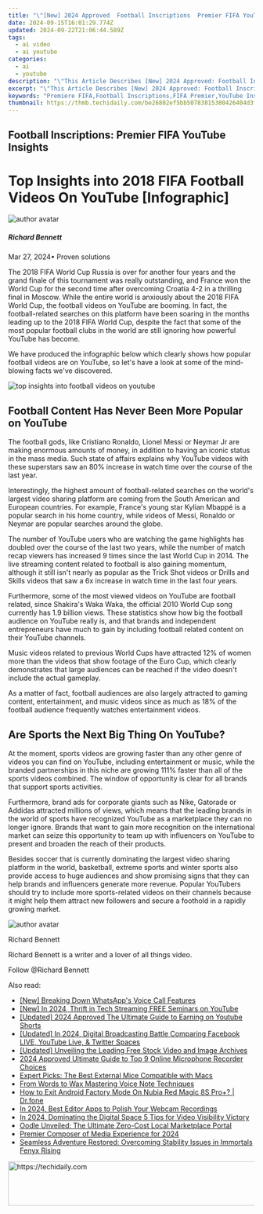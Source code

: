 ```yaml
---
title: "\"[New] 2024 Approved  Football Inscriptions  Premier FIFA YouTube Insights\""
date: 2024-09-15T16:01:29.774Z
updated: 2024-09-22T21:06:44.589Z
tags:
  - ai video
  - ai youtube
categories:
  - ai
  - youtube
description: "\"This Article Describes [New] 2024 Approved: Football Inscriptions: Premier FIFA YouTube Insights\""
excerpt: "\"This Article Describes [New] 2024 Approved: Football Inscriptions: Premier FIFA YouTube Insights\""
keywords: "Premiere FIFA,Football Inscriptions,FIFA Premier,YouTube Insights,Soccer Analytics,FIFA Data Watch,Game Analysis Guide"
thumbnail: https://thmb.techidaily.com/be26802ef5bb50783815300426404d3fea7e0b5a3f7f648e31ee7c5865304f02.jpg
---
```


## Football Inscriptions: Premier FIFA YouTube Insights

# Top Insights into 2018 FIFA Football Videos On YouTube \[Infographic\]

![author avatar](https://images.wondershare.com/filmora/article-images/richard-bennett.jpg)

##### Richard Bennett

 Mar 27, 2024• Proven solutions

The 2018 FIFA World Cup Russia is over for another four years and the grand finale of this tournament was really outstanding, and France won the World Cup for the second time after overcoming Croatia 4-2 in a thrilling final in Moscow. While the entire world is anxiously about the 2018 FIFA World Cup, the football videos on YouTube are booming. In fact, the football-related searches on this platform have been soaring in the months leading up to the 2018 FIFA World Cup, despite the fact that some of the most popular football clubs in the world are still ignoring how powerful YouTube has become.

We have produced the infographic below which clearly shows how popular football videos are on YouTube, so let's have a look at some of the mind-blowing facts we've discovered.

![top insights into football videos on youtube](https://filmora.wondershare.com/youtube-video-editing/top-insights-into-football-videos-on-youtube.png)

## Football Content Has Never Been More Popular on YouTube

The football gods, like Cristiano Ronaldo, Lionel Messi or Neymar Jr are making enormous amounts of money, in addition to having an iconic status in the mass media. Such state of affairs explains why YouTube videos with these superstars saw an 80% increase in watch time over the course of the last year.

Interestingly, the highest amount of football-related searches on the world's largest video sharing platform are coming from the South American and European countries. For example, France's young star Kylian Mbappé is a popular search in his home country, while videos of Messi, Ronaldo or Neymar are popular searches around the globe.

The number of YouTube users who are watching the game highlights has doubled over the course of the last two years, while the number of match recap viewers has increased 9 times since the last World Cup in 2014\. The live streaming content related to football is also gaining momentum, although it still isn't nearly as popular as the Trick Shot videos or Drills and Skills videos that saw a 6x increase in watch time in the last four years.

Furthermore, some of the most viewed videos on YouTube are football related, since Shakira's Waka Waka, the official 2010 World Cup song currently has 1.9 billion views. These statistics show how big the football audience on YouTube really is, and that brands and independent entrepreneurs have much to gain by including football related content on their YouTube channels.

Music videos related to previous World Cups have attracted 12% of women more than the videos that show footage of the Euro Cup, which clearly demonstrates that large audiences can be reached if the video doesn't include the actual gameplay.

As a matter of fact, football audiences are also largely attracted to gaming content, entertainment, and music videos since as much as 18% of the football audience frequently watches entertainment videos.

## Are Sports the Next Big Thing On YouTube?

At the moment, sports videos are growing faster than any other genre of videos you can find on YouTube, including entertainment or music, while the branded partnerships in this niche are growing 111% faster than all of the sports videos combined. The window of opportunity is clear for all brands that support sports activities.

Furthermore, brand ads for corporate giants such as Nike, Gatorade or Addidas attracted millions of views, which means that the leading brands in the world of sports have recognized YouTube as a marketplace they can no longer ignore. Brands that want to gain more recognition on the international market can seize this opportunity to team up with influencers on YouTube to present and broaden the reach of their products.

Besides soccer that is currently dominating the largest video sharing platform in the world, basketball, extreme sports and winter sports also provide access to huge audiences and show promising signs that they can help brands and influencers generate more revenue. Popular YouTubers should try to include more sports-related videos on their channels because it might help them attract new followers and secure a foothold in a rapidly growing market.

![author avatar](https://images.wondershare.com/filmora/article-images/richard-bennett.jpg)

Richard Bennett

Richard Bennett is a writer and a lover of all things video.

Follow @Richard Bennett

<ins class="adsbygoogle"
     style="display:block"
     data-ad-format="autorelaxed"
     data-ad-client="ca-pub-7571918770474297"
     data-ad-slot="1223367746"></ins>

<ins class="adsbygoogle"
     style="display:block"
     data-ad-client="ca-pub-7571918770474297"
     data-ad-slot="8358498916"
     data-ad-format="auto"
     data-full-width-responsive="true"></ins>

<span class="atpl-alsoreadstyle">Also read:</span>
<div><ul>
<li><a href="https://extra-tips.techidaily.com/new-breaking-down-whatsapps-voice-call-features/"><u>[New] Breaking Down WhatsApp's Voice Call Features</u></a></li>
<li><a href="https://youtube-lab.techidaily.com/n-2024-thrift-in-tech-streaming-free-seminars-on-youtube/"><u>[New] In 2024, Thrift in Tech Streaming FREE Seminars on YouTube</u></a></li>
<li><a href="https://youtube-lab.techidaily.com/ed-2024-approved-the-ultimate-guide-to-earning-on-youtube-shorts/"><u>[Updated] 2024 Approved The Ultimate Guide to Earning on Youtube Shorts</u></a></li>
<li><a href="https://youtube-lab.techidaily.com/ed-in-2024-digital-broadcasting-battle-comparing-facebook-live-youtube-live-and-twitter-spaces/"><u>[Updated] In 2024, Digital Broadcasting Battle Comparing Facebook LIVE, YouTube Live, & Twitter Spaces</u></a></li>
<li><a href="https://youtube-lab.techidaily.com/ed-unveiling-the-leading-free-stock-video-and-image-archives/"><u>[Updated] Unveiling the Leading Free Stock Video and Image Archives</u></a></li>
<li><a href="https://screen-capture.techidaily.com/2024-approved-ultimate-guide-to-top-9-online-microphone-recorder-choices/"><u>2024 Approved Ultimate Guide to Top 9 Online Microphone Recorder Choices</u></a></li>
<li><a href="https://buynow-reviews.techidaily.com/expert-picks-the-best-external-mice-compatible-with-macs/"><u>Expert Picks: The Best External Mice Compatible with Macs</u></a></li>
<li><a href="https://fox-cloud.techidaily.com/from-words-to-wax-mastering-voice-note-techniques/"><u>From Words to Wax Mastering Voice Note Techniques</u></a></li>
<li><a href="https://change-location.techidaily.com/how-to-exit-android-factory-mode-on-nubia-red-magic-8s-proplus-drfone-by-drfone-fix-android-problems-fix-android-problems/"><u>How to Exit Android Factory Mode On Nubia Red Magic 8S Pro+? | Dr.fone</u></a></li>
<li><a href="https://screen-mirroring-recording.techidaily.com/in-2024-best-editor-apps-to-polish-your-webcam-recordings/"><u>In 2024, Best Editor Apps to Polish Your Webcam Recordings</u></a></li>
<li><a href="https://youtube-lab.techidaily.com/24-dominating-the-digital-space-5-tips-for-video-visibility-victory/"><u>In 2024, Dominating the Digital Space 5 Tips for Video Visibility Victory</u></a></li>
<li><a href="https://buynow-tips.techidaily.com/oodle-unveiled-the-ultimate-zero-cost-local-marketplace-portal/"><u>Oodle Unveiled: The Ultimate Zero-Cost Local Marketplace Portal</u></a></li>
<li><a href="https://facebook-video-share.techidaily.com/premier-composer-of-media-experience-for-2024/"><u>Premier Composer of Media Experience for 2024</u></a></li>
<li><a href="https://win-blog.techidaily.com/seamless-adventure-restored-overcoming-stability-issues-in-immortals-fenyx-rising/"><u>Seamless Adventure Restored: Overcoming Stability Issues in Immortals Fenyx Rising</u></a></li>
</ul></div>

<!-- affiliate ads begin -->
<a href="https://appsumo.8odi.net/c/5597632/2123736/7443" target="_top" id="2123736">
  <img src="//a.impactradius-go.com/display-ad/7443-2123736" border="0" alt="https://techidaily.com" width="728" height="90"/>
</a>
<img height="0" width="0" src="https://appsumo.8odi.net/i/5597632/2123736/7443" style="position:absolute;visibility:hidden;" border="0" />
<!-- affiliate ads end -->

